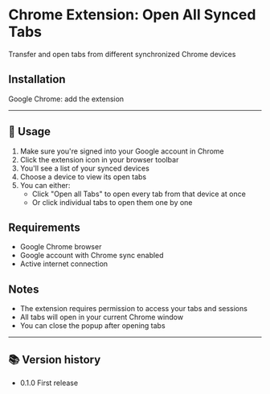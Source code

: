 # Chrome Extension: Open All Synced Tabs

Transfer and open tabs from different synchronized Chrome devices

## Installation

Google Chrome: add the extension

---

## 🚀 Usage

1. Make sure you're signed into your Google account in Chrome
2. Click the extension icon in your browser toolbar
3. You'll see a list of your synced devices
4. Choose a device to view its open tabs
5. You can either:
   - Click "Open all Tabs" to open every tab from that device at once
   - Or click individual tabs to open them one by one

## Requirements

- Google Chrome browser
- Google account with Chrome sync enabled
- Active internet connection

## Notes

- The extension requires permission to access your tabs and sessions
- All tabs will open in your current Chrome window
- You can close the popup after opening tabs

---

## 📚 Version history

- 0.1.0 First release